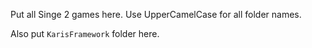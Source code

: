 Put all Singe 2 games here. Use UpperCamelCase for all folder names.

Also put `KarisFramework` folder here.